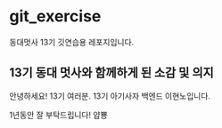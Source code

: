 # git_exercise
동대멋사 13기 깃연습용 레포지입니다.
## 13기 동대 멋사와 함께하게 된 소감 및 의지

안녕하세요! 13기 여러분. 13기 아기사자 백엔드 이현노입니다.

1년동안 잘 부탁드립니다! 얍뿅